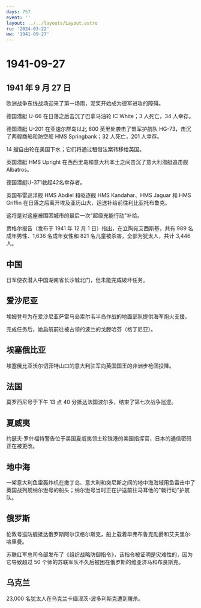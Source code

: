 ```yaml
---
days: 757
event: ''
layout: ../../layouts/Layout.astro
ru: '2024-03-22'
ww: '1941-09-27'
---
```


# 1941-09-27

## 1941 年 9 月 27 日

欧洲战争东线战场迎来了第一场雨，泥浆开始成为德军进攻的障碍。

德国潜艇 U-66 在日落之后击沉了巴拿马油轮 IC White；3 人死亡，34 人幸存。

德国潜艇 U-201 在亚速尔群岛以北 600 英里处袭击了盟军护航队
HG-73，击沉了两艘商船和防空舰 HMS Springbank；32 人死亡，201 人幸存。

14 艘自由轮在美国下水；它们将通过租借法案转移给英国。

英国潜艇 HMS Upright 在西西里岛和意大利本土之间击沉了意大利潜艇追击舰
Albatros。

德国潜艇U-371救起42名幸存者。

英国布雷巡洋舰 HMS Abdiel 和驱逐舰 HMS Kandahar、HMS Jaguar 和 HMS
Griffin 在日落之后离开埃及亚历山大，运送补给前往利比亚托布鲁克。

这将是对这座被围困城市的最后一次"超级充能行动"补给。

贾格尔报告（发布于 1941 年 12 月 1 日）指出，在立陶宛艾西斯基，共有 989
名成年男性、1,636 名成年女性和 821 名儿童被杀害，全部为犹太人，共计
3,446 人。

## 中国

日军便衣潜入中国湖南省长沙城北门，但未能完成破坏任务。

## 爱沙尼亚

埃姆登号为在爱沙尼亚萨雷马岛索尔韦半岛作战的地面部队提供海军炮火支援。

完成任务后，她启航前往被占领的波兰的戈滕哈芬（格丁尼亚）。

## 埃塞俄比亚

埃塞俄比亚沃尔切菲特山口的意大利驻军向英国国王的非洲步枪团投降。

## 法国

莫罗西尼号于下午 13 点 40 分抵达法国波尔多，结束了第七次战争巡逻。

## 夏威夷

约瑟夫·罗什福特警告位于美国夏威夷领土珍珠港的美国指挥官，日本的通信密码正在被更改。

## 地中海

一架意大利鱼雷轰炸机在撒丁岛、意大利和突尼斯之间的地中海海域用鱼雷击中了英国战列舰纳尔逊号的船头；纳尔逊号当时正在护送前往马耳他的"戟行动"护航队。

## 俄罗斯

伦敦号巡防舰抵达俄罗斯阿尔汉格尔斯克，船上载着毕弗布鲁克勋爵和艾夫里尔·哈里曼。

苏联红军总司令部发布了《组织战略防御指令》，该指令被证明是灾难性的，因为它导致超过
50 个师的苏联军队不久后被困在俄罗斯的维亚济马和布良斯克。

## 乌克兰

23,000 名犹太人在乌克兰卡缅涅茨-波多利斯克遭到屠杀。
